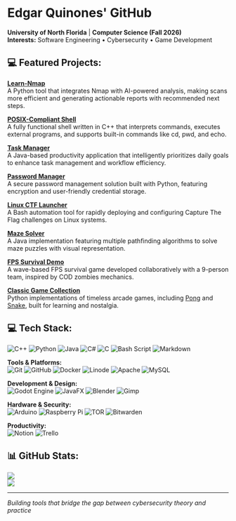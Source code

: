 # Edgar Quinones' GitHub
**University of North Florida** | **Computer Science (Fall 2026)**  
**Interests:** Software Engineering • Cybersecurity • Game Development  

## 💻 Featured Projects:  

**[Learn-Nmap](https://github.com/EdgarQuinones/nmap-pentest-scripts)**  
A Python tool that integrates Nmap with AI-powered analysis, making scans more efficient and generating actionable reports with recommended next steps.

**[POSIX-Compliant Shell](https://github.com/EdgarQuinones/shell-cpp)**  
A fully functional shell written in C++ that interprets commands, executes external programs, and supports built-in commands like cd, pwd, and echo.

**[Task Manager](https://github.com/EdgarQuinones/Evolved-Time)**  
A Java-based productivity application that intelligently prioritizes daily goals to enhance task management and workflow efficiency.

**[Password Manager](https://github.com/EdgarQuinones/Password-Manager)**  
A secure password management solution built with Python, featuring encryption and user-friendly credential storage.

**[Linux CTF Launcher](https://github.com/EdgarQuinones/Linux-CTF-Launcher)**  
A Bash automation tool for rapidly deploying and configuring Capture The Flag challenges on Linux systems.

**[Maze Solver](https://github.com/EdgarQuinones/Maze-Solver)**  
A Java implementation featuring multiple pathfinding algorithms to solve maze puzzles with visual representation.

**[FPS Survival Demo](https://github.com/Hack-Shack-Studios/Ground-Zero)**  
A wave-based FPS survival game developed collaboratively with a 9-person team, inspired by COD zombies mechanics.

**[Classic Game Collection](https://github.com/EdgarQuinones/Pong)**  
Python implementations of timeless arcade games, including [Pong](https://github.com/EdgarQuinones/Pong) and [Snake](https://github.com/EdgarQuinones/Snake), built for learning and nostalgia.

## 💻 Tech Stack:
![C++](https://img.shields.io/badge/c++-%2300599C.svg?style=for-the-badge&logo=c%2B%2B&logoColor=white) ![Python](https://img.shields.io/badge/python-3670A0?style=for-the-badge&logo=python&logoColor=ffdd54) ![Java](https://img.shields.io/badge/java-%23ED8B00.svg?style=for-the-badge&logo=openjdk&logoColor=white) ![C#](https://img.shields.io/badge/c%23-%23239120.svg?style=for-the-badge&logo=csharp&logoColor=white) ![C](https://img.shields.io/badge/c-%2300599C.svg?style=for-the-badge&logo=c&logoColor=white) ![Bash Script](https://img.shields.io/badge/bash_script-%23121011.svg?style=for-the-badge&logo=gnu-bash&logoColor=white) ![Markdown](https://img.shields.io/badge/markdown-%23000000.svg?style=for-the-badge&logo=markdown&logoColor=white)

**Tools & Platforms:**  
![Git](https://img.shields.io/badge/git-%23F05033.svg?style=for-the-badge&logo=git&logoColor=white) ![GitHub](https://img.shields.io/badge/github-%23121011.svg?style=for-the-badge&logo=github&logoColor=white) ![Docker](https://img.shields.io/badge/docker-%230db7ed.svg?style=for-the-badge&logo=docker&logoColor=white) ![Linode](https://img.shields.io/badge/linode-00A95C?style=for-the-badge&logo=linode&logoColor=white) ![Apache](https://img.shields.io/badge/apache-%23D42029.svg?style=for-the-badge&logo=apache&logoColor=white) ![MySQL](https://img.shields.io/badge/mysql-4479A1.svg?style=for-the-badge&logo=mysql&logoColor=white)

**Development & Design:**  
![Godot Engine](https://img.shields.io/badge/GODOT-%23FFFFFF.svg?style=for-the-badge&logo=godot-engine) ![JavaFX](https://img.shields.io/badge/javafx-%23FF0000.svg?style=for-the-badge&logo=javafx&logoColor=white) ![Blender](https://img.shields.io/badge/blender-%23F5792A.svg?style=for-the-badge&logo=blender&logoColor=white) ![Gimp](https://img.shields.io/badge/Gimp-657D8B?style=for-the-badge&logo=gimp&logoColor=FFFFFF)

**Hardware & Security:**  
![Arduino](https://img.shields.io/badge/-Arduino-00979D?style=for-the-badge&logo=Arduino&logoColor=white) ![Raspberry Pi](https://img.shields.io/badge/-Raspberry_Pi-C51A4A?style=for-the-badge&logo=Raspberry-Pi) ![TOR](https://img.shields.io/badge/tor-%237E4798.svg?style=for-the-badge&logo=tor-project&logoColor=white) ![Bitwarden](https://img.shields.io/badge/bitwarden-%23175DDC.svg?style=for-the-badge&logo=bitwarden&logoColor=white)

**Productivity:**  
![Notion](https://img.shields.io/badge/Notion-%23000000.svg?style=for-the-badge&logo=notion&logoColor=white) ![Trello](https://img.shields.io/badge/Trello-%23026AA7.svg?style=for-the-badge&logo=Trello&logoColor=white)

## 📊 GitHub Stats:
![](https://github-readme-streak-stats.herokuapp.com/?user=edgarquinones&theme=dark&hide_border=true)  
![](https://github-readme-stats.vercel.app/api/top-langs/?username=edgarquinones&theme=dark&hide_border=true&include_all_commits=true&count_private=true&layout=compact)

---
*Building tools that bridge the gap between cybersecurity theory and practice*
